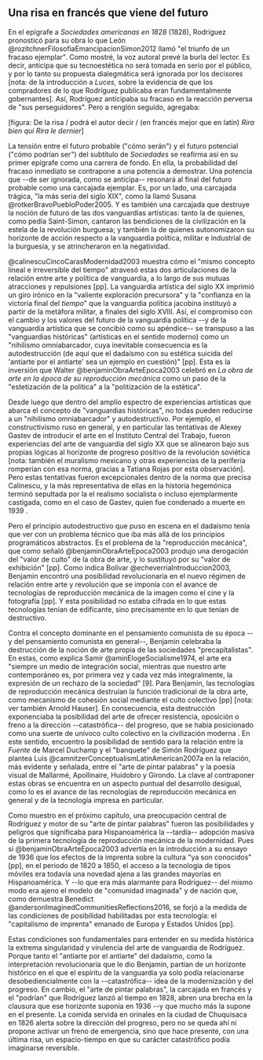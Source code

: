 ## Una risa en francés que viene del futuro

En el epígrafe a *Sociedades americanas en 1828* (1828), Rodríguez pronosticó para su obra lo que León @rozitchnerFilosofiaEmancipacionSimon2012 llamó "el triunfo de un fracaso ejemplar". Como mostré, la voz autoral prevé la burla del lector. Es decir, anticipa que su tecnoestética no será tomada en serio por el público, y por lo tanto su propuesta dialegmática será ignorada por los decisores [nota: de la introducción a *Luces*, sobre la evidencia de que los compradores de lo que Rodríguez publicaba eran fundamentalmente gobernantes]. Así, Rodríguez anticipaba su fracaso en la reacción perversa de "sus perseguidores". Pero a renglón seguido, agregaba:

[figura: De la risa / podrá el autor decir / (en francés mejor que en latín) *Rira bien qui Rira le dernier*]

La tensión entre el futuro probable ("cómo serán") y el futuro potencial ("cómo podrían ser") del subtítulo de *Sociedades* se reafirma así en su primer epígrafe como una carrera de fondo. En ella, la probabilidad del fracaso inmediato se contrapone a una potencia a demostrar. Una potencia que --de ser ignorada, como se anticipa-- resonará al final del futuro probable como una carcajada ejemplar. Es, por un lado, una carcajada trágica, "la más seria del siglo XIX", como la llamó Susana @rotkerBravoPuebloPoder2005.  Y es también una carcajada que destruye la noción de futuro de las dos vanguardias artísticas: tanto la de quienes, como pedía Saint-Simon, cantaron las bendiciones de la civilización en la estela de la revolución burguesa; y también la de quienes autonomizaron su horizonte de acción respecto a la vanguardia política, militar e industrial de la burguesía, y se atrincheraron en la negatividad.

@calinescuCincoCarasModernidad2003 muestra cómo el "mismo concepto lineal e irreversible del tiempo" atravesó estas dos articulaciones de la relación entre arte y política de vanguardia, a lo largo de sus mutuas atracciones y repulsiones [pp]. La vanguardia artística del siglo XX imprimió  un giro irónico en la "valiente exploración precursora" y la "confianza en la victoria final del *tiempo*" que la vanguardia política jacobina instituyó a partir de la metáfora militar, a finales del siglo XVIII. Así, el compromiso con el cambio y los valores del futuro de la vanguardia política --y de la vanguardia artística que se concibió como su apéndice-- se transpuso a las "vanguardias históricas" (artísticas en el sentido moderno) como un "nihilismo omniabarcador, cuya inevitable consecuencia es la autodestrucción (de aquí que el dadaísmo con su estética suicida del 'antiarte por el antiarte' sea un ejemplo en cuestión)" [pp]. Esta es la inversión que Walter @benjaminObraArteEpoca2003 celebró en *La obra de arte en la época de su reproducción mecánica* como un paso de la "estetización de la política" a la "politización de la estética".

Desde luego que dentro del amplio espectro de experiencias artísticas que abarca el concepto de "vanguardias históricas", no todas pueden reducirse a un "nihilismo omniabarcador" y autodestructivo. Por ejemplo, el constructivismo ruso en general, y en particular las tentativas de Alexey Gastev de introducir el arte en el Instituto Central del Trabajo, fueron experiencias del arte de vanguardia del siglo XX que se alinearon bajo sus propias lógicas al horizonte de progreso positivo de la revolución soviética  [nota: también el muralismo mexicano y otras experiencias de la periferia romperían con esa norma, gracias a Tatiana Rojas por esta observación]. Pero estas tentativas fueron excepcionales dentro de la norma que precisa Calinescu, y la más representativa de ellas en la historia hegemónica terminó sepultada por la el realismo socialista o incluso ejemplarmente castigada, como en el caso de Gastev, quien fue condenado a muerte en 1939 . 

Pero el principio autodestructivo que puso en escena en el dadaísmo tenía que ver con un problema técnico que iba más allá de los principios programáticos abstractos. Es el problema de la "reproducción mecánica", que como señaló @benjaminObraArteEpoca2003 produjo una derogación del "valor de culto" de la obra de arte, y  lo sustituyó por su "valor de exhibición" [pp]. Como  indica Bolívar @echeverriaIntroduccion2003, Benjamin encontró una posibilidad revolucionaria en el nuevo régimen de relación entre arte y revolución que se imponía con el avance de tecnologías de reproducción mecánica de la imagen como el cine y la fotografía [pp]. Y esta posibilidad no estaba cifrada en lo que estas tecnologías tenían de edificante, sino precisamente en lo que tenían de destructivo.

Contra el concepto dominante en el pensamiento comunista de su época --y del pensamiento comunista en general--, Benjamin celebraba la destrucción de la noción de arte propia de las sociedades "precapitalistas". En estas, como explica Samir @aminElogeSocialisme1974, el arte era "siempre un medio de integración social, mientras que nuestro arte contemporáneo es, por primera vez y cada vez más integralmente, la expresión de un rechazo de la sociedad" [9]. Para Benjamin, las tecnologías de reproducción mecánica destruían la función tradicional de la obra arte, como mecanismo de cohesión social mediante el culto colectivo [pp] [nota: ver también Arnold Hauser]. En consecuencia, esta destrucción exponenciaba la posibilidad del arte de ofrecer resistencia, oposición o freno a la dirección --catastrófica-- del progreso, que se había posicionado como una suerte de unívoco culto colectivo en la civilización moderna . En este sentido, encuentro la posibilidad de sentido para la relación entre la *Fuente* de Marcel Duchamp y el "banquete" de Simón Rodríguez que plantea Luis @camnitzerConceptualismLatinAmerican2007a en la relación, más evidente y señalada, entre el "arte de pintar palabras" y la poesía visual de Mallarmé, Apollinaire, Huidobro y Girondo. La clave al contraponer estas obras se encuentra en un aspecto puntual del desarrollo desigual, como lo es el avance de las recnologías de reproducción mecánica en general y de la  tecnología impresa en particular. 

Como muestro en el próximo capítulo, una preocupación central de Rodríguez y motor de su "arte de pintar palabras" fueron las posibilidades y peligros que significaba para Hispanoamérica la --tardía-- adopción masiva de la primera tecnología de reproducción mecánica de la modernidad. Pues si @benjaminObraArteEpoca2003 advertía en la introducción a su ensayo de 1936 que los efectos de la imprenta sobre la cultura "ya son conocidos"  [pp], en el periodo de 1820 a 1850, el acceso a la tecnología de tipos móviles era todavía una novedad ajena a las grandes mayorías en Hispanoamérica. Y --lo que era más alarmante para Rodríguez-- del mismo modo era ajeno el modelo de "comunidad imaginada" y de nación que, como demuestra Benedict @andersonImaginedCommunitiesReflections2016, se forjó a la medida de las condiciones de posibilidad habilitadas por esta tecnología: el "capitalismo de imprenta" emanado de Europa y Estados Unidos [pp].

Estas condiciones son fundamentales para entender en su medida histórica la extrema singularidad y virulencia del arte de vanguardia de Rodríguez. Porque tanto el "antiarte por el antiarte" del dadaísmo, como la interpretación revolucionaria que le dio Benjamin, partían de un horizonte histórico en el que el espíritu de la vanguardia ya solo podía relacionarse desobediencialmente con la --catastrófica-- idea de la modernización y del progreso. En cambio, el "arte de pintar palabras", la carcajada en francés y el "podrían" que Rodríguez lanzó al tiempo en 1828, abren una brecha en  la clausura que ese horizonte suponía en 1936 --y que mucho más la supone en el presente. La comida servida en orinales en la ciudad de Chuquisaca en 1826 alerta sobre la dirección del progreso, pero no se queda ahí ni propone activar un freno de emergencia, sino que hace presente, con una última risa, un espacio-tiempo en que su carácter catastrófico podía imaginarse reversible.